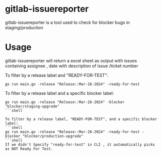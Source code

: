 # gitlab-issuereporter
gitlab-issuereporter is a tool used to check for blocker bugs in staging/production

# Usage
gitlab-issuereporter will return a excel sheet as output with issues containing assignee , date with description of issue /ticket number

To filter by a release label and "READY-FOR-TEST":
```shell
go run main.go -release "Release::Mar-26-2024" -ready-for-test
```

To filter by a release label and a specific blocker label:
```shell
go run main.go -release "Release::Mar-26-2024" -blocker "blocker/staging-upgrade"
```shell

To filter by a release label, "READY-FOR-TEST", and a specific blocker label:
```shell
go run main.go -release "Release::Mar-26-2024" -ready-for-test -blocker "blocker/production-upgrade"
```shell
If we didn't Specify "ready-for-test" in CLI , it automatically picks as NOT Ready For Test.